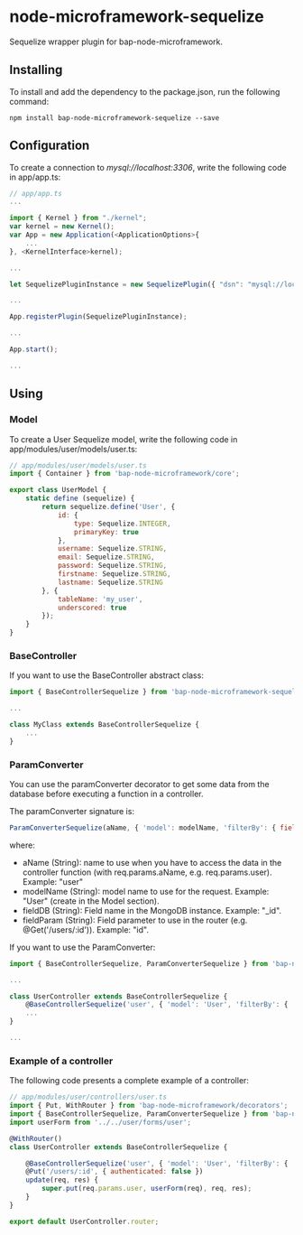 # node-microframework-sequelize

Sequelize wrapper plugin for bap-node-microframework.

## Installing

To install and add the dependency to the package.json, run the following command:

```
npm install bap-node-microframework-sequelize --save
```

## Configuration

To create a connection to *mysql://localhost:3306*, write the following code in app/app.ts:

```javascript
// app/app.ts
...

import { Kernel } from "./kernel";
var kernel = new Kernel();
var App = new Application(<ApplicationOptions>{
    ...
}, <KernelInterface>kernel);

...

let SequelizePluginInstance = new SequelizePlugin({ "dsn": "mysql://localhost:3306" });

...

App.registerPlugin(SequelizePluginInstance);

...

App.start();

...
```

## Using

### Model

To create a User Sequelize model, write the following code in app/modules/user/models/user.ts:

```javascript
// app/modules/user/models/user.ts
import { Container } from 'bap-node-microframework/core';

export class UserModel {
    static define (sequelize) {
        return sequelize.define('User', {
            id: {
                type: Sequelize.INTEGER,
                primaryKey: true
            },
            username: Sequelize.STRING,
            email: Sequelize.STRING,
            password: Sequelize.STRING,
            firstname: Sequelize.STRING,
            lastname: Sequelize.STRING
        }, {
            tableName: 'my_user',
            underscored: true
        });
    }
}

```

### BaseController

If you want to use the BaseController abstract class:

```javascript
import { BaseControllerSequelize } from 'bap-node-microframework-sequelize';

...

class MyClass extends BaseControllerSequelize {
    ...
}
```

### ParamConverter

You can use the paramConverter decorator to get some data from the database before executing a function in a controller.

The paramConverter signature is:

```javascript
ParamConverterSequelize(aName, { 'model': modelName, 'filterBy': { fieldDB: fieldParam } })
```

where:

- aName (String): name to use when you have to access the data in the controller function (with req.params.aName, e.g. req.params.user). Example: "user"
- modelName (String): model name to use for the request. Example: "User" (create in the Model section).
- fieldDB (String): Field name in the MongoDB instance. Example: "_id".
- fieldParam (String): Field parameter to use in the router (e.g. @Get('/users/:id')). Example: "id".

If you want to use the ParamConverter:

```javascript
import { BaseControllerSequelize, ParamConverterSequelize } from 'bap-node-microframework-sequelize';

...

class UserController extends BaseControllerSequelize {
    @BaseControllerSequelize('user', { 'model': 'User', 'filterBy': { 'id': 'id' } })
    ...
}

...
```

### Example of a controller

The following code presents a complete example of a controller:

```javascript
// app/modules/user/controllers/user.ts
import { Put, WithRouter } from 'bap-node-microframework/decorators';
import { BaseControllerSequelize, ParamConverterSequelize } from 'bap-node-microframework-sequelize';
import userForm from '../../user/forms/user';

@WithRouter()
class UserController extends BaseControllerSequelize {

    @BaseControllerSequelize('user', { 'model': 'User', 'filterBy': { '_id': 'id' } })
    @Put('/users/:id', { authenticated: false })
    update(req, res) {
        super.put(req.params.user, userForm(req), req, res);
    }
}

export default UserController.router;
```
